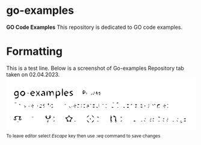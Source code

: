 # go-examples
**GO Code Examples**
This repository is dedicated to GO code examples.
# Formatting
This is a test line.
Below is a screenshot of Go-examples Repository tab taken on 02.04.2023.
![Screenshot of Go-Examples Repositories tab.](Images/GoExamples_1.svg)
<sub>To leave editor select *Escape* key then use *:wq* command to save changes</sub>

